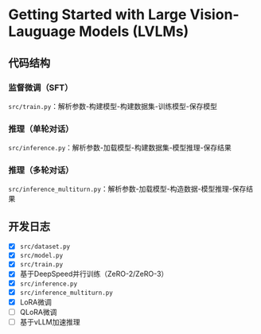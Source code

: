 # Getting Started with Large Vision-Lauguage Models (LVLMs)

## 代码结构

### 监督微调（SFT）
`src/train.py`：解析参数-构建模型-构建数据集-训练模型-保存模型

### 推理（单轮对话）
`src/inference.py`：解析参数-加载模型-构建数据集-模型推理-保存结果

### 推理（多轮对话）
`src/inference_multiturn.py`：解析参数-加载模型-构造数据-模型推理-保存结果

## 开发日志

+ [x] `src/dataset.py`
+ [x] `src/model.py`
+ [x] `src/train.py`
+ [x] 基于DeepSpeed并行训练（ZeRO-2/ZeRO-3）
+ [x] `src/inference.py`
+ [x] `src/inference_multiturn.py`
+ [x] LoRA微调
+ [ ] QLoRA微调
+ [ ] 基于vLLM加速推理
